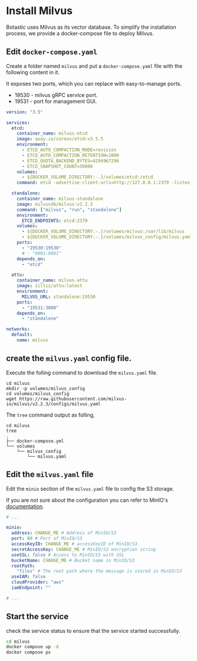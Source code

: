 # Install Milvus

Botastic uses Milvus as its vector database. To simplify the installation process, we provide a docker-compose file to deploy Milvus.

## Edit `docker-compose.yaml`

Create a folder named `milvus` and put a `docker-compose.yaml` file with the following content in it.

It exposes two ports, which you can replace with easy-to-manage ports. 

* 19530 - milvus gRPC service port.
* 19531 - port for management GUI.


```yaml
version: "3.5"

services:
  etcd:
    container_name: milvus-etcd
    image: quay.io/coreos/etcd:v3.5.5
    environment:
      - ETCD_AUTO_COMPACTION_MODE=revision
      - ETCD_AUTO_COMPACTION_RETENTION=1000
      - ETCD_QUOTA_BACKEND_BYTES=4294967296
      - ETCD_SNAPSHOT_COUNT=50000
    volumes:
      - ${DOCKER_VOLUME_DIRECTORY:-.}/volumes/etcd:/etcd
    command: etcd -advertise-client-urls=http://127.0.0.1:2379 -listen-client-urls http://0.0.0.0:2379 --data-dir /etcd

  standalone:
    container_name: milvus-standalone
    image: milvusdb/milvus:v2.2.3
    command: ["milvus", "run", "standalone"]
    environment:
      ETCD_ENDPOINTS: etcd:2379
    volumes:
      - ${DOCKER_VOLUME_DIRECTORY:-.}/volumes/milvus:/var/lib/milvus
      - ${DOCKER_VOLUME_DIRECTORY:-.}/volumes/milvus_config/milvus.yaml:/milvus/configs/milvus.yaml
    ports:
      - "19530:19530"
      # - "9091:9091"
    depends_on:
      - "etcd"

  attu:
    container_name: milvus-attu
    image: zilliz/attu:latest
    environment:
      MILVUS_URL: standalone:19530
    ports:
      - "19531:3000"
    depends_on:
      - "standalone"

networks:
  default:
    name: milvus

```

## create the `milvus.yaml` config file.

Execute the folling command to download the `milvus.yaml` file.

```shell
cd milvus
mkdir -p volumes/milvus_config
cd volumes/milvus_config
wget https://raw.githubusercontent.com/milvus-io/milvus/v2.2.3/configs/milvus.yaml
```

The `tree` command output as folling,

```shell
cd milvus
tree
.
├── docker-compose.yml
└── volumes
    └── milvus_config
        └── milvus.yaml
```

## Edit the `milvus.yaml` file

Edit the `minio` section of the `milvus.yaml` file to config the S3 storage. 

If you are not sure about the configuration you can refer to MinIO's [documentation](https://docs.min.io/docs/minio-docker-quickstart-guide.html).

```yaml
# ...

minio:
  address: CHANGE_ME # Address of MinIO/S3
  port: 80 # Port of MinIO/S3
  accessKeyID: CHANGE_ME # accessKeyID of MinIO/S3
  secretAccessKey: CHANGE_ME # MinIO/S3 encryption string
  useSSL: false # Access to MinIO/S3 with SSL
  bucketName: CHANGE_ME # Bucket name in MinIO/S3
  rootPath:
    "files" # The root path where the message is stored in MinIO/S3
  useIAM: false
  cloudProvider: "aws"
  iamEndpoint: ""

# ...
```


## Start the service

check the service status to ensure that the service started successfully.

```bash
cd milvus
docker compose up -d
docker compose ps
```

